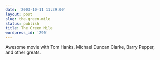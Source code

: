 ```yaml
---
date: '2003-10-11 11:39:00'
layout: post
slug: the-green-mile
status: publish
title: The Green Mile
wordpress_id: '290'
---
```


Awesome movie with Tom Hanks, Michael Duncan Clarke, Barry Pepper, and other greats.

